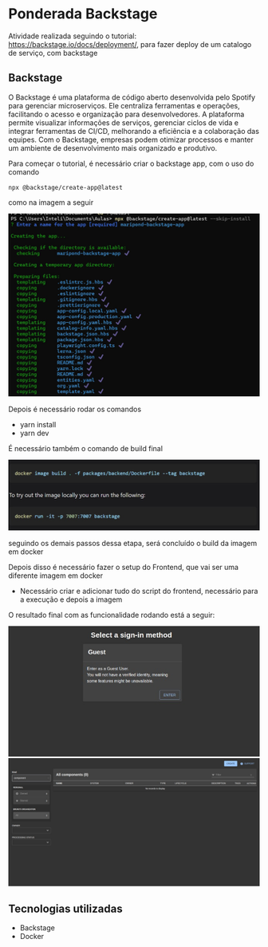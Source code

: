# Ponderada Backstage 

Atividade realizada seguindo o tutorial: https://backstage.io/docs/deployment/, para fazer deploy de um catalogo de serviço, com backstage 

## Backstage

O Backstage é uma plataforma de código aberto desenvolvida pelo Spotify para gerenciar microserviços. Ele centraliza ferramentas e operações, facilitando o acesso e organização para desenvolvedores. A plataforma permite visualizar informações de serviços, gerenciar ciclos de vida e integrar ferramentas de CI/CD, melhorando a eficiência e a colaboração das equipes. Com o Backstage, empresas podem otimizar processos e manter um ambiente de desenvolvimento mais organizado e produtivo.

Para começar o tutorial, é necessário criar o backstage app, com o uso do comando
```
npx @backstage/create-app@latest
```
como na imagem a seguir

<img src="./Assets/create.jpeg">

Depois é necessário rodar os comandos

- yarn install
- yarn dev

É necessário também o comando de build final 

<img src="./Assets/comandos.jpeg">

seguindo os demais passos dessa etapa, será concluído o build da imagem em docker 

Depois disso é necessário fazer o setup do Frontend, que vai ser uma diferente imagem em docker 
- Necessário criar e adicionar tudo do script do frontend, necessário para a execução e depois a imagem


O resultado final com as funcionalidade rodando está a seguir: 

<img src="./Assets/authenticator.jpeg">

<img src="./Assets/catalago.jpeg">

 ## Tecnologias utilizadas

 - Backstage
 - Docker
